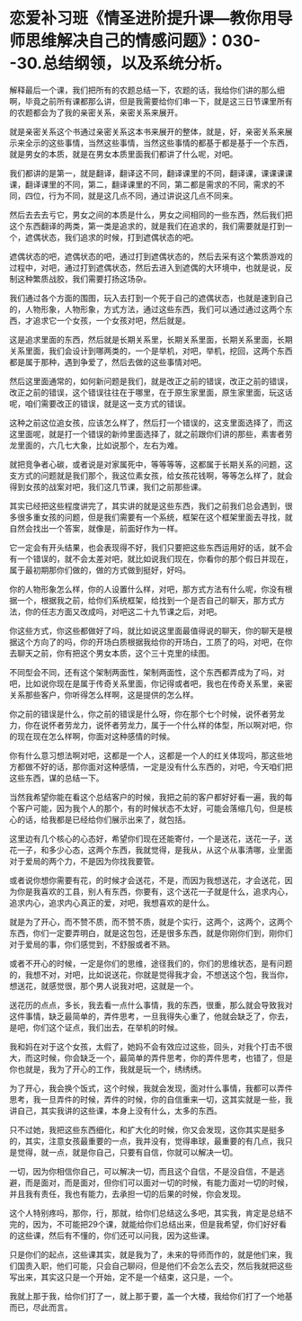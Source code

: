 # 恋爱补习班《情圣进阶提升课—教你用导师思维解决自己的情感问题》：030--30.总结纲领，以及系统分析。

解释最后一个课，我们把所有的农题总结一下，农题的话，我给你们讲的那么细啊，毕竟之前所有课都那么讲，但是我需要给你们串一下，就是这三日节课里所有的农题都会为了我的亲密关系，亲密关系来展开。

就是亲密关系这个书通过亲密关系这本书来展开的整体，就是，好，亲密关系来展示来全示的这些事情，当然这些事情，当然这些事情的都基于都是基于一个东西，就是男女的本质，就是在男女本质里面我们都讲了什么呢，对吧。

我们都讲的是第一，就是翻译，翻译这不同，翻译课里的不同，翻译课，课课课课课，翻译课里的不同，第二，翻译课里的不同，第二都是需求的不同，需求的不同，四位，行为不同，就是这几点不同，通过讲说这几点不同来。

然后去去去亏它，男女之间的本质是什么，男女之间相同的一些东西，然后我们把这个东西翻译的两类，第一类是追求的，就是我们在追求的，我们需要就是打到一个，遮偶状态，我们追求的时候，打到遮偶状态的吧。

遮偶状态的吧，遮偶状态的吧，通过打到遮偶状态的，然后去采有这个繁质游戏的过程中，对吧，通过打到遮偶状态，然后去进入到遮偶的大环境中，也就是说，反制这种繁质战胶，我们需要打扬这场杂。

我们通过各个方面的围图，玩入去打到一个死于自己的遮偶状态，也就是速到自己的，人物形象，人物形象，方式方法，通过这些东西，我们可以通过通过这两个东西，才追求它一个女孩，一个女孩对吧，然后就是。

这是追求里面的东西，然后就是长期关系里，长期关系里面，长期关系里面，长期关系里面，我们会设计到哪两类的，一个是举机，对吧，举机，挖回，这两个东西都是属于那种，遇到争爱了，然后去做的这些事情对吧。

然后这里面通常的，如何新问题是我们，就是改正之前的错误，改正之前的错误，改正之前的错误，这个错误往往在于哪里，在于原生家里面，原生家里面，玩这话呢，咱们需要改正的错误，就是这一支方式的错误。

这种之前这位追女孩，应该怎么样了，然后打一个错误的，这支里面选择了，而这这里面呢，就是打一个错误的新帅里面选择了，就之前跟你们讲的那些，素害者劳龙里面的，六几七大象，比如说那个，左右为难。

就把竞争者心碳，或者说是对家属死中，等等等等，这都属于长期关系的问题，这支方式的问题就是我们那个，我这位素女孩，给女孩花钱啊，等等怎么样了，就会得到女孩的战案对吧，我们这几节课，我们之前那些课。

其实已经把这些程度讲完了，其实讲的就是这些东西，我们之前我们总会遇到，很多很多重女孩的问题，但是我们需要有一个系统，框架在这个框架里面去寻找，就自然会找出一个答案，就像是，前面好作为一样。

它一定会有开头结果，也会表现得不好，我们只要把这些东西运用好的话，就不会有一个错误的，就不会太差对吧，就比如说我们现在，你看你的那个假日并现在，属于最初期那你们做的，做的方式做到挺好，好吗。

你的人物形象怎么样，你的人设置什么样，对吧，那方式方法有什么呢，你没有根据一个，根据我之前，给你们系统框架，给找到一个是否自己的聊天，那方式方法，你的任志方面又改成吗，对吧这二十九节课之后，对吧。

你这些方式，你这些都做好了吗，就比如说这里面最值得说的聊天，你的聊天是根据这个方向了的吗，你的开场白质根据我给你的开场白，工质了的吗，对吧，在你去聊天之前，你有把这个男女本质，这个三十克里的续图。

不同型会不同，还有这个架制两面性，架制两面性，这个东西都弄成为了吗，对吧，比如说你现在是属于传奇关系里面，你记得或者吧，我也在传奇关系里，亲密关系那些客户，你听得怎么样啊，这是提供的怎么样。

你之前的错误是什么，你之前的错误是什么呀，你在那个七个时候，说怀者劳龙力，你在说怀者劳龙力，说怀者劳龙力，属于一个什么样的体型，所以啊对吧，你的现在现在怎么样啊，你面对这种感情的时候。

你有什么意习想法啊对吧，这都是一个人，这都是一个人的红关体现吗，那这些地方都做不好的话，那你面对这种感情，一定是没有什么东西的，对吧，今天咱们把这些东西，谋的总结一下。

当然我希望你能在看这个总结客户的时候，我把之前的客户都好好看一遍，我的每个客户可能，因为我个人的那个，有的时候状态不太好，可能会落缩几句，但是核心的话，给我都是已经给你们展示出来了，就包括。

这里边有几个核心的心态好，希望你们现在还能寄付，一个是送花，送花一子，送花一子，和多少心态，这两个东西，我就觉得，是我从，从这个从事清哪，业里面对于爱局的两个力，不是因为你找我要管。

或者说你想你需要有花，的时候才会送花，不是，而因为我想送花，才会送花，因为你是我喜欢的工县，别人有东西，你要有，这个送花一子就是什么，追求内心，追求内心，追求内心真正的爱，对吧，我想喜欢的是什么。

就是为了开心，而不赞不质，而不赞不质，就是个实行，这两个，这两个，这两个东西，你们一定要弄明白，就是这包包，还是很多东西，就是你刚你们到，刚你们对于爱局的事，你们感觉到，不舒服或者不熟。

或者不开心的时候，一定是你们的思维，途径我们的，你们的思维状态，是有问题的，我想不对，对吧，比如说送花，你就是觉得我才会，不想送这个包，我当你，想送花，就感觉很，那个男人说我对吧，这就是一个。

送花历的点点，多长，我去看一点什么事情，我的东西，很重，那么就会导致我对这件事情，缺乏最简单的，弄件思考，一旦我得失心重了，他就会缺乏了，你去，是吧，你们这个证点，我们出去，在举机的时候。

我和妈在对于这个女孩，太假了，她妈不会有效应过这些，回头，对我个打击不很大，而这时候，你会缺乏一个，最简单的弄件思考，你的弄件思考，也错了，但是你也就是，我为了开心的工作，我就是玩一个，绣绣绣。

为了开心，我会换个饭式，这个时候，我就会发现，面对什么事情，我都可以弄件思考，我一旦弄件的时候，弄件的时候，你的自信重来一切，这其实就是一些，我讲自己，其实我讲的这些课，本身上没有什么，太多的东西。

只不过她，我把这些东西细化，和扩大化的时候，你又会发现，这你其实是挺多的，其实，注意女孩最重要的一点，我并没有，觉得串球，最重要的有几点，我只是觉得，就一点，就是你自己，只要有自信，你就可以解决一切。

一切，因为你相信你自己，可以解决一切，而且这个自信，不是没自信，不是逃避，而是面对，而是面对，但你们可以面对一切的时候，有能力面对一切的时候，并且我有责任，我也有能力，去承担一切的后果的时候，你会发现。

这个人特别疼吗，那你，行，那就，给你们总结这么多吧，其实我，肯定是总结不完的，因为，不可能把29个课，就能给你们总结出来，但是我希望，你们好好看的这些课，然后有不懂的，你们还可以问我，因为这些课。

只是你们的起点，这些课其实，就是我为了，未来的导师而作的，就是他们来，我们国责入职，他们可能，只会自己聊闷，但是他们不会怎么去交，然后我就把这些写出来，其实这只是一个开始，定不是一个结束，这只是，一个。

我就上那于我，给你们打了一，就上那于要，盖一个大楼，我给你们打了一个地基而已，尽此而言。